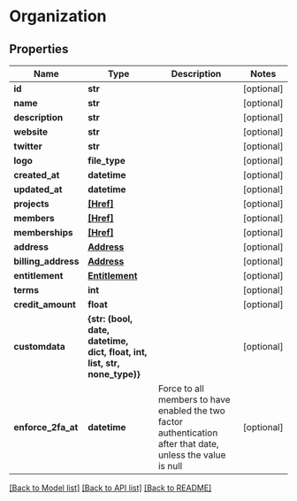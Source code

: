 # Organization


## Properties
Name | Type | Description | Notes
------------ | ------------- | ------------- | -------------
**id** | **str** |  | [optional] 
**name** | **str** |  | [optional] 
**description** | **str** |  | [optional] 
**website** | **str** |  | [optional] 
**twitter** | **str** |  | [optional] 
**logo** | **file_type** |  | [optional] 
**created_at** | **datetime** |  | [optional] 
**updated_at** | **datetime** |  | [optional] 
**projects** | [**[Href]**](Href.md) |  | [optional] 
**members** | [**[Href]**](Href.md) |  | [optional] 
**memberships** | [**[Href]**](Href.md) |  | [optional] 
**address** | [**Address**](Address.md) |  | [optional] 
**billing_address** | [**Address**](Address.md) |  | [optional] 
**entitlement** | [**Entitlement**](Entitlement.md) |  | [optional] 
**terms** | **int** |  | [optional] 
**credit_amount** | **float** |  | [optional] 
**customdata** | **{str: (bool, date, datetime, dict, float, int, list, str, none_type)}** |  | [optional] 
**enforce_2fa_at** | **datetime** | Force to all members to have enabled the two factor authentication after that date, unless the value is null | [optional] 

[[Back to Model list]](../README.md#documentation-for-models) [[Back to API list]](../README.md#documentation-for-api-endpoints) [[Back to README]](../README.md)


